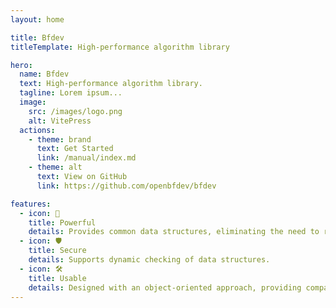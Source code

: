 ```yaml
---
layout: home

title: Bfdev
titleTemplate: High-performance algorithm library

hero:
  name: Bfdev
  text: High-performance algorithm library.
  tagline: Lorem ipsum...
  image:
    src: /images/logo.png
    alt: VitePress
  actions:
    - theme: brand
      text: Get Started
      link: /manual/index.md
    - theme: alt
      text: View on GitHub
      link: https://github.com/openbfdev/bfdev

features:
  - icon: 🥇
    title: Powerful
    details: Provides common data structures, eliminating the need to reinvent the wheel, offers a rich and well-organized set of APIs for users.
  - icon: 🛡️
    title: Secure
    details: Supports dynamic checking of data structures.
  - icon: 🛠️
    title: Usable
    details: Designed with an object-oriented approach, providing compatibility with various project, conforms to the GNUC standard, ensuring strong cross-platform compatibility.
---
```


<style>
:root {
  --vp-home-hero-name-color: transparent;
  --vp-home-hero-name-background: -webkit-linear-gradient(120deg, #bd34fe 30%, #41d1ff);
  --vp-home-hero-image-background-image: linear-gradient(-45deg, #bd34fe 50%, #47caff 50%);
  --vp-home-hero-image-filter: blur(44px);
}

@media (min-width: 640px) {
  :root {
    --vp-home-hero-image-filter: blur(56px);
  }
}

@media (min-width: 960px) {
  :root {
    --vp-home-hero-image-filter: blur(68px);
  }
}
</style>
